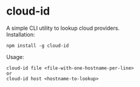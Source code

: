 # cloud-id
A simple CLI utility to lookup cloud providers.  
Installation:
```
npm install -g cloud-id
```
Usage:
```
cloud-id file <file-with-one-hostname-per-line>
or
cloud-id host <hostname-to-lookup>
```
